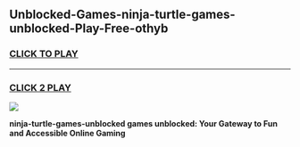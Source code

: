
## Unblocked-Games-ninja-turtle-games-unblocked-Play-Free-othyb
<h3>
<a href="https://premium76.site?title=ninja-turtle-games-unblocked&ref=18A1">CLICK TO PLAY</a></h3>
<hr>

<h3>
<a href="https://premium76.site?title=ninja-turtle-games-unblocked&ref=18A1">CLICK 2 PLAY</a>
  
</h3>

<a href="https://premium76.site?title=ninja-turtle-games-unblocked&ref=18A1"><img src="https://clearcache.store/games.png"></a>


**ninja-turtle-games-unblocked games unblocked: Your Gateway to Fun and Accessible Online Gaming**
